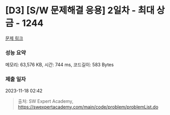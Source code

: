 # [D3] [S/W 문제해결 응용] 2일차 - 최대 상금 - 1244 

[문제 링크](https://swexpertacademy.com/main/code/problem/problemDetail.do?contestProbId=AV15Khn6AN0CFAYD) 

### 성능 요약

메모리: 63,576 KB, 시간: 744 ms, 코드길이: 583 Bytes

### 제출 일자

2023-11-18 02:42



> 출처: SW Expert Academy, https://swexpertacademy.com/main/code/problem/problemList.do